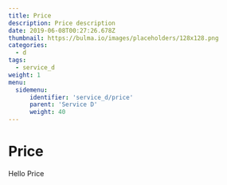 ```yaml
---
title: Price
description: Price description
date: 2019-06-08T00:27:26.678Z
thumbnail: https://bulma.io/images/placeholders/128x128.png
categories:
  - d
tags:
  - service_d
weight: 1
menu:
  sidemenu:
      identifier: 'service_d/price'
      parent: 'Service D'
      weight: 40
---
```


# Price
Hello Price